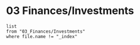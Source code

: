 # 03 Finances/Investments

```dataview
list
from "03_Finances/Investments"
where file.name != "_index"
```
